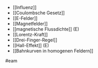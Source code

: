 + [[Influenz]]
+ [[Coulombsche Gesetz]]
+ [[E-Felder]]
+ [[Magnetfelder]]
+ [[magnetische Flussdichte]] (E)
+ [[Lorentz-Kraft]] 	
+ [[Drei-Finger-Regel]]
+ [[Hall-Effekt]] (E)
+ [[Bahnkurven in homogenen Feldern]]

#eam